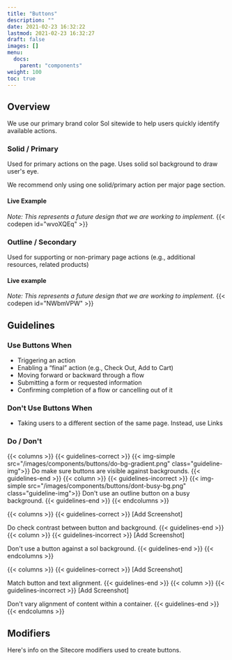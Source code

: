 ```yaml
---
title: "Buttons"
description: ""
date: 2021-02-23 16:32:22
lastmod: 2021-02-23 16:32:27
draft: false
images: []
menu:
  docs:
    parent: "components"
weight: 100
toc: true
---
```


## Overview

We use our primary brand color Sol sitewide to help users quickly identify available actions.

### Solid / Primary

Used for primary actions on the page. Uses solid sol background to draw user's eye.

We recommend only using one solid/primary action per major page section.

#### Live Example
*Note: This represents a future design that we are working to implement.*
{{< codepen id="wvoXQEq" >}}


### Outline / Secondary

Used for supporting or non-primary page actions (e.g., additional resources, related products)


#### Live example
*Note: This represents a future design that we are working to implement.*
{{< codepen id="NWbmVPW" >}}


<!-- ### Link Style -->

<!-- Do we want this? Idk -->



<!-- ### Full Width

Displays at full width of its container.

[example here] -->


<!-- ### Accessibility
[under construction] -->

## Guidelines

### Use Buttons When
- Triggering an action
- Enabling a “final” action (e.g., Check Out, Add to Cart)
- Moving forward or backward through a flow
- Submitting a form or requested information
- Confirming completion of a flow or cancelling out of it

### Don't Use Buttons When
- Taking users to a different section of the same page. Instead, use Links


### Do / Don't

{{< columns >}}
{{< guidelines-correct >}}
{{< img-simple src="/images/components/buttons/do-bg-gradient.png" class="guideline-img">}}
Do make sure buttons are visible against backgrounds.
{{< guidelines-end >}}
{{< column >}}
{{< guidelines-incorrect >}}
{{< img-simple src="/images/components/buttons/dont-busy-bg.png" class="guideline-img">}}
Don't use an outline button on a busy background.
{{< guidelines-end >}}
{{< endcolumns >}}

{{< columns >}}
{{< guidelines-correct >}}
[Add Screenshot]

Do check contrast between button and background.
{{< guidelines-end >}}
{{< column >}}
{{< guidelines-incorrect >}}
[Add Screenshot]

Don't use a button against a sol background.
{{< guidelines-end >}}
{{< endcolumns >}}

{{< columns >}}
{{< guidelines-correct >}}
[Add Screenshot]

Match button and text alignment.
{{< guidelines-end >}}
{{< column >}}
{{< guidelines-incorrect >}}
[Add Screenshot]

Don't vary alignment of content within a container.
{{< guidelines-end >}}
{{< endcolumns >}}


## Modifiers

Here's info on the Sitecore modifiers used to create buttons.
